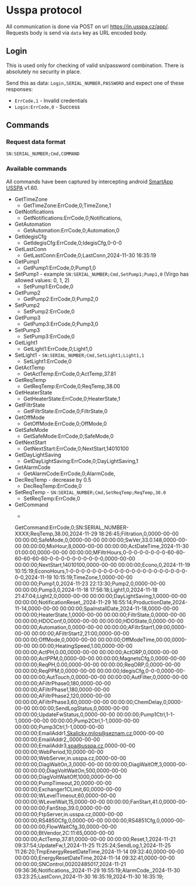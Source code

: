 # Usspa protocol
All communication is done via POST on url <https://in.usspa.cz/app/>. Requests body is send via `data` key as URL encoded body.

## Login
This is used only for checking of valid sn/password combination. There is absolutely no security in place.

Send this as data: `Login,SERIAL_NUMBER,PASSWORD` and expect one of these responses:
- `ErrCode,1` - Invalid credentials
- `Login:ErrCode,0` - Success

## Commands

### Request data format
`SN:SERIAL_NUMBER;Cmd,COMMAND`

### Available commands
All commands have been captured by intercepting android [SmartApp USSPA](https://play.google.com/store/apps/details?id=cz.usspa.smartapp&hl=cs) v1.60.

- GetTimeZone
  - GetTimeZone:ErrCode,0;TimeZone,1
- GetNotifications
  - GetNotifications:ErrCode,0;Notifications,
- GetAutomation
  - GetAutomation:ErrCode,0;Automation,0
- GetIdegisCfg
  - GetIdegisCfg:ErrCode,0;IdegisCfg,0-0-0
- GetLastConn
  - GetLastConn:ErrCode,0;LastConn,2024-11-30 16:35:19
- GetPump1
  - GetPump1:ErrCode,0;Pump1,0
- SetPump1 - example `SN:SERIAL_NUMBER;Cmd,SetPump1;Pump1,0` (Virgo has allowed values: 0, 1, 2)
  - SetPump1:ErrCode,0
- GetPump2
  - GetPump2:ErrCode,0;Pump2,0
- SetPump2
  - SetPump2:ErrCode,0
- GetPump3
  - GetPump3:ErrCode,0;Pump3,0
- SetPump3
  - SetPump3:ErrCode,0
- GetLight1
  - GetLight1:ErrCode,0;Light1,0
- SetLight1 - `SN:SERIAL_NUMBER;Cmd,SetLight1;Light1,1` 
  - SetLight1:ErrCode,0
- GetActTemp
  - GetActTemp:ErrCode,0;ActTemp,37.81
- GetReqTemp
  - GetReqTemp:ErrCode,0;ReqTemp,38.00
- GetHeaterState
  - GetHeaterState:ErrCode,0;HeaterState,1
- GetFiltrState
  - GetFiltrState:ErrCode,0;FiltrState,0
- GetOffMode
  - GetOffMode:ErrCode,0;OffMode,0
- GetSafeMode
  - GetSafeMode:ErrCode,0;SafeMode,0
- GetNextStart
  - GetNextStart:ErrCode,0;NextStart,14010100
- GetDayLightSaving
  - GetDayLightSaving:ErrCode,0;DayLightSaving,1
- GetAlarmCode
  - GetAlarmCode:ErrCode,0;AlarmCode,
- DecReqTemp - decrease by 0.5
  - DecReqTemp:ErrCode,0
- SetReqTemp - `SN:SERIAL_NUMBER;Cmd,SetReqTemp;ReqTemp,38.0`
  - SetReqTemp:ErrCode,0
- GetCommand
  - ```
  GetCommand:ErrCode,0;SN:SERIAL_NUMBER-XXXX;ReqTemp,38.00,2024-11-29 18:26:45;Filtration,0,0000-00-00 00:00:00;SafeMode,0,0000-00-00 00:00:00;SwVer,33.0.148,0000-00-00 00:00:00;MixHour,8,0000-00-00 00:00:00;ActDateTime,2024-11-30 01:00:00,0000-00-00 00:00:00;MFiltrHours,0-0-0-0-0-0-0-0-60-60-60-60-60-60-0-0-0-0-0-0-0-0-0-0,0000-00-00 00:00:00;NextStart,14010100,0000-00-00 00:00:00;Econo,0,2024-11-19 10:15:19;EconoHours,1-0-0-0-0-0-0-0-0-0-0-0-0-0-0-0-0-0-0-0-0-0-0-0,2024-11-19 10:15:19;TimeZone,1,0000-00-00 00:00:00;Pump1,0,2024-11-23 22:13:30;Pump2,0,0000-00-00 00:00:00;Pump3,0,2024-11-18 17:56:18;Light1,0,2024-11-18 21:47:04;Light2,0,0000-00-00 00:00:00;DayLightSaving,1,0000-00-00 00:00:00;NotificationReset,,2024-11-29 16:55:14;ProductionDate,2024-11-14,0000-00-00 00:00:00;SpaInstallDate,2024-11-18,0000-00-00 00:00:00;HeaterState,1,0000-00-00 00:00:00;FiltrState,0,0000-00-00 00:00:00;HDOConf,0,0000-00-00 00:00:00;HDOState,0,0000-00-00 00:00:00;Automation,0,0000-00-00 00:00:00;AFiltrStart1,09:00,0000-00-00 00:00:00;AFiltrStart2,21:00,0000-00-00 00:00:00;OffMode,0,0000-00-00 00:00:00;OffModeTime,00:00,0000-00-00 00:00:00;HeatingSpeed,1.00,0000-00-00 00:00:00;ActPH,0.00,0000-00-00 00:00:00;ActORP,0,0000-00-00 00:00:00;ActPPM,0,0000-00-00 00:00:00;MagnetsCfg,0,0000-00-00 00:00:00;ReqPH,0.00,0000-00-00 00:00:00;ReqORP,0,0000-00-00 00:00:00;ReqPPM,0,0000-00-00 00:00:00;IdegisCfg,0-0-0,0000-00-00 00:00:00;AutTouch,0,0000-00-00 00:00:00;AutFilter,0,0000-00-00 00:00:00;AFiltrPhase0,180,0000-00-00 00:00:00;AFiltrPhase1,180,0000-00-00 00:00:00;AFiltrPhase2,120,0000-00-00 00:00:00;AFiltrPhase3,60,0000-00-00 00:00:00;ChemDelay,0,0000-00-00 00:00:00;SendLogStatus,0,0000-00-00 00:00:00;UpdateFwStatus,0,0000-00-00 00:00:00;Pump1Ctrl,1-1-1,0000-00-00 00:00:00;Pump2Ctrl,1-1,0000-00-00 00:00:00;Pump3Ctrl,1-1,0000-00-00 00:00:00;EmailAddr1,Skalicky.milos@seznam.cz,0000-00-00 00:00:00;EmailAddr2,,0000-00-00 00:00:00;EmailAddr3,spa@usspa.cz,0000-00-00 00:00:00;WebPeriod,10,0000-00-00 00:00:00;WebServer,in.usspa.cz,0000-00-00 00:00:00;DiagWaitOn,3,0000-00-00 00:00:00;DiagWaitOff,3,0000-00-00 00:00:00;DiagVoltWaitOn,500,0000-00-00 00:00:00;DiagVoltWaitOff,1000,0000-00-00 00:00:00;PumpTimeout,20,0000-00-00 00:00:00;Exchanger1CLimit,60,0000-00-00 00:00:00;WLevelTimeout,60,0000-00-00 00:00:00;WLevelWait,15,0000-00-00 00:00:00;FanStart,41.0,0000-00-00 00:00:00;FanStop,39.0,0000-00-00 00:00:00;FtpServer,in.usspa.cz,0000-00-00 00:00:00;RS4850Cfg,0,0000-00-00 00:00:00;RS4851Cfg,0,0000-00-00 00:00:00;FlowWaitCfg,30,0000-00-00 00:00:00;BtVendor,2C:11:65,0000-00-00 00:00:00;ActTemp,37.81,0000-00-00 00:00:00;Reset,1,2024-11-21 09:37:54;UpdateFw,1,2024-11-25 11:25:24;SendLog,1,2024-11-25 11:26:20;TmpEnergyResetDateTime,2024-11-14 09:32:40,0000-00-00 00:00:00;EnergyResetDateTime,2024-11-14 09:32:41,0000-00-00 00:00:00;SNControl,00202485017,2024-11-21 09:36:36;Notifications,,2024-11-29 16:55:19;AlarmCode,,2024-11-30 03:23:25;LastConn,2024-11-30 16:35:19,2024-11-30 16:35:19;
  ```
